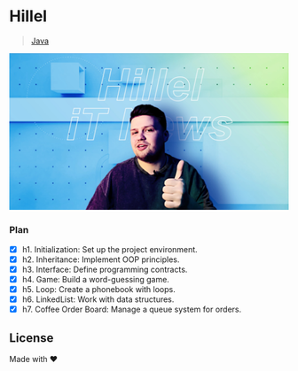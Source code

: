 # Hillel

> [Java](https://docs.oracle.com/en/java/)


![Image alt](https://github.com/MaksymRobota/Hillel/blob/main/assets/intro.webp)

### Plan

- [x] h1. Initialization: Set up the project environment.
- [x] h2. Inheritance: Implement OOP principles.
- [x] h3. Interface: Define programming contracts.
- [x] h4. Game: Build a word-guessing game.
- [x] h5. Loop: Create a phonebook with loops.
- [x] h6. LinkedList: Work with data structures.
- [x] h7. Coffee Order Board: Manage a queue system for orders.

## License

Made with ❤️